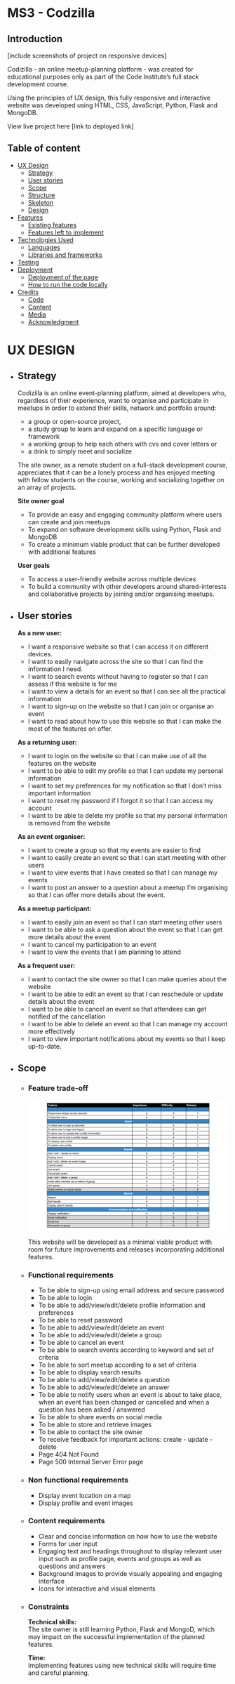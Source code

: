 # **MS3 - Codzilla**

## **Introduction** 

[include screenshots of project on responsive devices]

Codizilla -  an online meetup-planning platform - was created for educational purposes only as part of the Code Institute’s full stack development course.

Using the principles of UX design, this fully responsive and interactive website was developed using HTML, CSS, JavaScript, Python, Flask and MongoDB. 

View live project here [link to deployed link]

## **Table of content** 

  - [UX Design](#ux-design)
    - [Strategy](#strategy)
    - [User stories](#user-stories)
    - [Scope](#scope)
    - [Structure](#structure)
    - [Skeleton](#skeleton)
    - [Design](#design)
  - [Features](#features)
    - [Existing features](#existing-features)
    - [Features left to implement](#features-left-to-implement)
  - [Technologies Used](#technology-used)
    - [Languages](#Languages)
    - [Libraries and frameworks](#libraries-and-frameworks)
  - [Testing](#testing)
  - [Deployment](#DEPLOYMENT)
    - [Deployment of the page](#deployment-of-the-page)
    - [How to run the code locally](#how-to-run-the-code-locally)
   - [Credits](#credits)
     - [Code](#code)
     - [Content](#content)
     - [Media](#media)
     - [Acknowledgment](#acknowledgments)


# **UX DESIGN**

- ## **Strategy** 

    Codizilla is an online event-planning platform, aimed at developers who, regardless of their experience, want to organise and participate in meetups in order to extend their skills, network and portfolio around:
    - a group or open-source project, 
    - a study group to learn and expand on a specific language or framework 
    - a working group to help each others with cvs and cover letters or
    - a drink to simply meet and socialize    
    
    The site owner, as a remote student on a full-stack development course, appreciates that it can be a lonely process and has enjoyed meeting with fellow students on the course, working and socializing together on an array of projects. 

    **Site owner goal**

    - To provide an easy and engaging community platform where users can create and join meetups
    - To expand on software development skills using Python, Flask and MongoDB
    - To create a minimum viable product that can be further developed with additional features   

    **User goals** 

    - To access a user-friendly website across multiple devices 
    - To build a community with other developers around shared-interests and collaborative projects by joining and/or organising meetups. 


- ## **User stories** 

    **As a new user:** 
    - I want a responsive website so that I can access it on different devices.
    - I want to easily navigate across the site so that I can find the information I need.
    - I want to search events without having to register so that I can assess if this website is for me
    - I want to view a details for an event so that I can see all the practical information 
    - I want to sign-up on the website so that I can join or organise an event
    - I want to read about how to use this website so that I can make the most of the features on offer.  

    **As a returning user:** 
    - I want to login on the website so that I can make use of all the features on the website 
    - I want to be able to edit my profile so that I can update my personal information
    - I want to set my preferences for my notification so that I don’t miss important information
    - I want to reset my password if I forgot it so that I can access my account
    - I want to be able to delete my profile so that my personal information is removed from the website        

    **As an event organiser:**
    - I want to create a group so that my events are easier to find
    - I want to easily create an event so that I can start meeting with other users
    - I want to view events that I have created so that I can manage my events
    - I want to post an answer to a question about a meetup I’m organising so that I can offer more details about the event.   

    **As a meetup participant:**
    - I want to easily join an event so that I can start meeting other users 
    - I want to be able to ask a question about the event  so that I can get more details about the event
    - I want to cancel my participation to an event
    - I want to view the events that I am planning to attend    

    **As a frequent user:**
    - I want to contact the site owner so that I can make queries about the website
    - I want to be able to edit an event so that I can reschedule or update details about the event
    - I want to be able to cancel an event so that attendees can get notified of the cancellation
    - I want to be able to delete an event so that I can manage my account more effectively
    - I want to view important notifications about my events so that I keep up-to-date.


- ## **Scope** 

    - ### **Feature trade-off**

        ![features tradeoff](documentation/scope/features_tradeoff.png)

        This website will be developed as a minimal viable product with room for future improvements and releases incorporating additional features.

    - ### **Functional requirements**
        - To be able to sign-up using email address and secure password
        - To be able to login 
        - To be able to add/view/edit/delete profile information and preferences
        - To be able to reset password 
        - To be able to add/view/edit/delete an event 
        - To be able to add/view/edit/delete a group
        - To be able to cancel an event 
        - To be able to search events according to keyword and set of criteria
        - To be able to sort meetup according to a set of criteria 
        - To be able to display search results 
        - To be able to add/view/edit/delete a question 
        - To be able to add/view/edit/delete an answer 
        - To be able to notify users when an event is about to take place, when an event has been changed or cancelled and when a question has been asked / answered
        - To be able to share events on social media
        - To be able to store and retrieve images 
        - To be able to contact the site owner 
        - To receive feedback for important actions: create - update - delete
        - Page 404 Not Found
        - Page 500 Internal Server Error page 

	- ### **Non functional requirements**
	
      - Display event location on a map
      - Display profile and event images 

    - ### **Content requirements**
        - Clear and concise information on how how to use the website 
        - Forms for user input 
        - Engaging text and headings throughout to display relevant user input such as profile page, events and groups as well as questions and answers
        - Background images to provide visually appealing and engaging interface
        - Icons for interactive and visual elements 

    - ### **Constraints**
	
      **Technical skills:**   
      The site owner is still learning Python, Flask and MongoD, which may impact on the successful implementation of the planned features. 

      **Time:**     
      Implementing features using new technical skills will require time and careful planning. 




